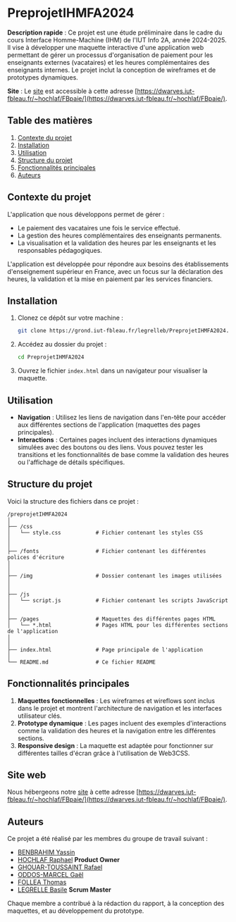 # PreprojetIHMFA2024

**Description rapide** : Ce projet est une étude préliminaire dans le cadre du cours Interface Homme-Machine (IHM) de l'IUT Info 2A, année 2024-2025. Il vise à développer une maquette interactive d'une application web permettant de gérer un processus d'organisation de paiement pour les enseignants externes (vacataires) et les heures complémentaires des enseignants internes. Le projet inclut la conception de wireframes et de prototypes dynamiques.

**Site** : Le [site](https://dwarves.iut-fbleau.fr/~hochlaf/FBpaie/) est accessible à cette adresse [https://dwarves.iut-fbleau.fr/~hochlaf/FBpaie/](https://dwarves.iut-fbleau.fr/~hochlaf/FBpaie/).

## Table des matières

1. [Contexte du projet](#contexte-du-projet)
2. [Installation](#installation)
3. [Utilisation](#utilisation)
4. [Structure du projet](#structure-du-projet)
5. [Fonctionnalités principales](#fonctionnalités-principales)
6. [Auteurs](#auteurs)

## Contexte du projet

L'application que nous développons permet de gérer :
- Le paiement des vacataires une fois le service effectué.
- La gestion des heures complémentaires des enseignants permanents.
- La visualisation et la validation des heures par les enseignants et les responsables pédagogiques.
  
L'application est développée pour répondre aux besoins des établissements d'enseignement supérieur en France, avec un focus sur la déclaration des heures, la validation et la mise en paiement par les services financiers.

## Installation

1. Clonez ce dépôt sur votre machine :

   ```bash
   git clone https://grond.iut-fbleau.fr/legrelleb/PreprojetIHMFA2024.git
   ```

2. Accédez au dossier du projet :

   ```bash
   cd PreprojetIHMFA2024 
   ```

3. Ouvrez le fichier ```index.html``` dans un navigateur pour visualiser la maquette.

## Utilisation

- **Navigation** : Utilisez les liens de navigation dans l'en-tête pour accéder aux différentes sections de l'application (maquettes des pages principales).
- **Interactions** : Certaines pages incluent des interactions dynamiques simulées avec des boutons ou des liens. Vous pouvez tester les transitions et les fonctionnalités de base comme la validation des heures ou l'affichage de détails spécifiques.

## Structure du projet

Voici la structure des fichiers dans ce projet :

```
/preprojetIHMFA2024
│
├── /css
│   └── style.css           # Fichier contenant les styles CSS
│
│
├── /fonts                  # Fichier contenant les différentes polices d'écriture
│
│
├── /img                    # Dossier contenant les images utilisées
│
│
├── /js
│   └── script.js           # Fichier contenant les scripts JavaScript
│
│
├── /pages                  # Maquettes des différentes pages HTML
│   └── *.html              # Pages HTML pour les différentes sections de l'application
│
│
├── index.html              # Page principale de l'application
│
└── README.md               # Ce fichier README
```

## Fonctionnalités principales

1. **Maquettes fonctionnelles** : Les wireframes et wireflows sont inclus dans le projet et montrent l'architecture de navigation et les interfaces utilisateur clés.
2. **Prototype dynamique** : Les pages incluent des exemples d'interactions comme la validation des heures et la navigation entre les différentes sections.
3. **Responsive design** : La maquette est adaptée pour fonctionner sur différentes tailles d'écran grâce à l'utilisation de Web3CSS.

## Site web

Nous hébergeons notre [site](https://dwarves.iut-fbleau.fr/~hochlaf/FBpaie/) à cette adresse [https://dwarves.iut-fbleau.fr/~hochlaf/FBpaie/](https://dwarves.iut-fbleau.fr/~hochlaf/FBpaie/).

## Auteurs

Ce projet a été réalisé par les membres du groupe de travail suivant :
- [BENBRAHIM Yassin](https://grond.iut-fbleau.fr/benbrahi)
- [HOCHLAF Raphael](https://grond.iut-fbleau.fr/hochlaf) **Product Owner**
- [GHOUAR-TOUSSAINT Rafael](https://grond.iut-fbleau.fr/ghouar-t)
- [ODDOS-MARCEL Gaël](https://grond.iut-fbleau.fr/oddos-ma)
- [FOLLEA Thomas](https://grond.iut-fbleau.fr/follea)
- [LEGRELLE Basile](https://grond.iut-fbleau.fr/legrelleb) **Scrum Master**

Chaque membre a contribué à la rédaction du rapport, à la conception des maquettes, et au développement du prototype.
